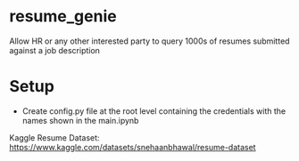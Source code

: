 # resume_genie
Allow HR or any other interested party to query 1000s of resumes submitted against a job description

# Setup
- Create config.py file at the root level containing the credentials with the names shown in the main.ipynb


Kaggle Resume Dataset: https://www.kaggle.com/datasets/snehaanbhawal/resume-dataset
